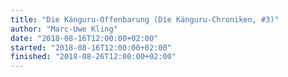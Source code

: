 ```yaml
---
title: "Die Känguru-Offenbarung (Die Känguru-Chroniken, #3)"
author: "Marc-Uwe Kling"
date: "2018-08-16T12:00:00+02:00"
started: "2018-08-16T12:00:00+02:00"
finished: "2018-08-26T12:00:00+02:00"
---
```

